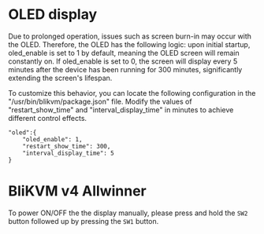 # OLED display 

Due to prolonged operation, issues such as screen burn-in may occur with the OLED. Therefore, the OLED has the following logic: upon initial startup, oled_enable is set to 1 by default, meaning the OLED screen will remain constantly on. If oled_enable is set to 0, the screen will display every 5 minutes after the device has been running for 300 minutes, significantly extending the screen's lifespan.

To customize this behavior, you can locate the following configuration in the "/usr/bin/blikvm/package.json" file. Modify the values of "restart_show_time" and "interval_display_time" in minutes to achieve different control effects.

```
"oled":{
    "oled_enable": 1,
    "restart_show_time": 300,
    "interval_display_time": 5
}
```


# BliKVM v4 Allwinner
To power ON/OFF the the display manually, please press and hold the `SW2` button followed up by pressing the `SW1` button.
